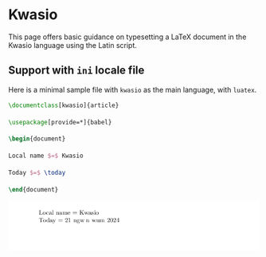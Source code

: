 # Kwasio

This page offers basic guidance on typesetting a LaTeX document in the
Kwasio language using the Latin script.

## Support with `ini` locale file

Here is a minimal sample file with `kwasio` as the main language, with `luatex`.

```tex
\documentclass[kwasio]{article}

\usepackage[provide=*]{babel}

\begin{document}

Local name $=$ Kwasio

Today $=$ \today

\end{document}
```

![](../media/locale-kwasio.png)